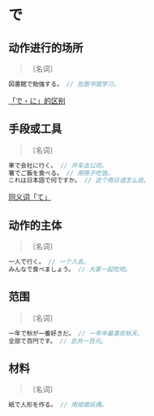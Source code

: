 # で

## 动作进行的场所

> 〔名词〕

```js
図書館で勉強する。 // 在图书馆学习。
```

[「で・に」的区别](./diff#でに)

## 手段或工具

> 〔名词〕

```js
車で会社に行く。 // 开车去公司。
箸でご飯を食べる。 // 用筷子吃饭。
これは日本語で何ですか。 // 这个用日语怎么说。
```

[同义词「て」](#て)

## 动作的主体

> 〔名词〕

```js
一人で行く。 // 一个人去。
みんなで食べましょう。 // 大家一起吃吧。
```

## 范围

> 〔名词〕

```js
一年で秋が一番好きだ。 // 一年中最喜欢秋天。
全部で百円です。 // 总共一百元。
```

## 材料

> 〔名词〕

```js
紙で人形を作る。 // 用纸做玩偶。
```

